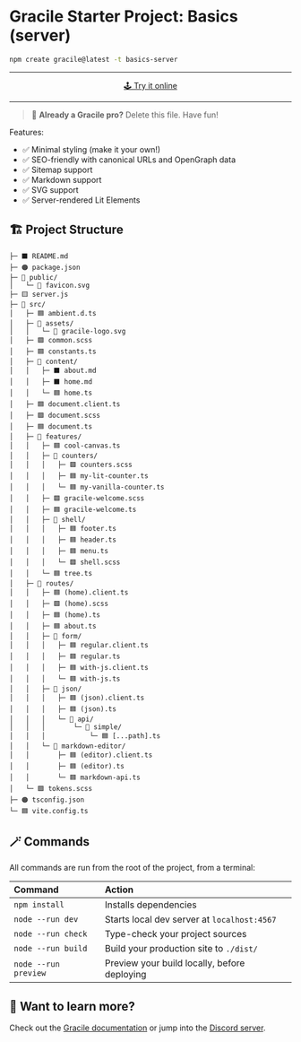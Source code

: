 # Gracile Starter Project: Basics (server)

```sh
npm create gracile@latest -t basics-server
```

---

<div align="center">

[🕹️ Try it online](https://gracile-template-basic-blog-static.netlify.app/)

</div>

---

> 🧚 **Already a Gracile pro?** Delete this file. Have fun!

Features:

- ✅ Minimal styling (make it your own!)
- ✅ SEO-friendly with canonical URLs and OpenGraph data
- ✅ Sitemap support
- ✅ Markdown support
- ✅ SVG support
- ✅ Server-rendered Lit Elements

## 🏗️ Project Structure

```text
├─ ⬛️ README.md
├─ 🟠 package.json
├─ 📂 public/
│   └─ 🔶 favicon.svg
├─ 🟨 server.js
├─ 📂 src/
│   ├─ 🟦 ambient.d.ts
│   ├─ 📂 assets/
│   │   └─ 🔶 gracile-logo.svg
│   ├─ 🟪 common.scss
│   ├─ 🟦 constants.ts
│   ├─ 📂 content/
│   │   ├─ ⬛️ about.md
│   │   ├─ ⬛️ home.md
│   │   └─ 🟦 home.ts
│   ├─ 🟦 document.client.ts
│   ├─ 🟪 document.scss
│   ├─ 🟦 document.ts
│   ├─ 📂 features/
│   │   ├─ 🟦 cool-canvas.ts
│   │   ├─ 📂 counters/
│   │   │   ├─ 🟪 counters.scss
│   │   │   ├─ 🟦 my-lit-counter.ts
│   │   │   └─ 🟦 my-vanilla-counter.ts
│   │   ├─ 🟪 gracile-welcome.scss
│   │   ├─ 🟦 gracile-welcome.ts
│   │   ├─ 📂 shell/
│   │   │   ├─ 🟦 footer.ts
│   │   │   ├─ 🟦 header.ts
│   │   │   ├─ 🟦 menu.ts
│   │   │   └─ 🟪 shell.scss
│   │   └─ 🟦 tree.ts
│   ├─ 📂 routes/
│   │   ├─ 🟦 (home).client.ts
│   │   ├─ 🟪 (home).scss
│   │   ├─ 🟦 (home).ts
│   │   ├─ 🟦 about.ts
│   │   ├─ 📂 form/
│   │   │   ├─ 🟦 regular.client.ts
│   │   │   ├─ 🟦 regular.ts
│   │   │   ├─ 🟦 with-js.client.ts
│   │   │   └─ 🟦 with-js.ts
│   │   ├─ 📂 json/
│   │   │   ├─ 🟦 (json).client.ts
│   │   │   ├─ 🟦 (json).ts
│   │   │   └─ 📂 api/
│   │   │       └─ 📂 simple/
│   │   │           └─ 🟦 [...path].ts
│   │   └─ 📂 markdown-editor/
│   │       ├─ 🟦 (editor).client.ts
│   │       ├─ 🟦 (editor).ts
│   │       └─ 🟦 markdown-api.ts
│   └─ 🟪 tokens.scss
├─ 🟠 tsconfig.json
└─ 🟦 vite.config.ts
```

## 🪄 Commands

All commands are run from the root of the project, from a terminal:

| Command              | Action                                       |
| :------------------- | :------------------------------------------- |
| `npm install`        | Installs dependencies                        |
| `node --run dev`     | Starts local dev server at `localhost:4567`  |
| `node --run check`   | Type-check your project sources              |
| `node --run build`   | Build your production site to `./dist/`      |
| `node --run preview` | Preview your build locally, before deploying |

## 🧠 Want to learn more?

Check out the [Gracile documentation](https://gracile.js.org) or jump into the [Discord server](https://gracile.js.org/chat/).
